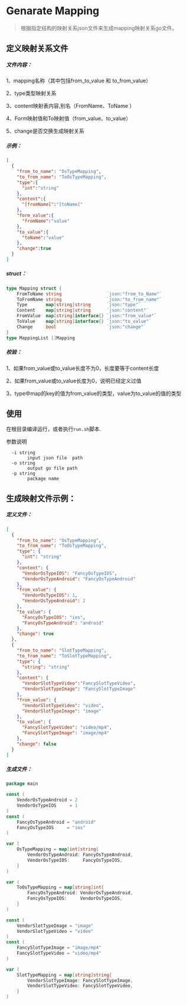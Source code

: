 # Genarate Mapping

> 根据指定结构的映射关系json文件来生成mapping映射关系go文件。



## 定义映射关系文件

##### 文件内容：

1、mapping名称（其中包括from_to_value 和 to_from_value）

2、type类型映射关系

3、content映射表内容,别名（FromName、ToName ）

4、Form映射值和To映射值（from_value、to_value）

5、change是否交换生成映射关系

##### 示例：

```json
[
  {
    "from_to_name": "OsTypeMapping",
    "to_from_name": "ToOsTypeMapping",
    "type":{
      "int":"string"
    },
    "content":{
      "[fromName]":"[toName]"
    },
    "form_value":{
      "fromName":"value"
    },
    "to_value":{
      "toName":"value"
    },
    "change":true
  }
]
```

##### struct：

```go
type Mapping struct {
	FromToName string                 `json:"from_to_Name"`
	ToFromName string                 `json:"to_from_name"`
	Type       map[string]string      `json:"type"`
	Content    map[string]string      `json:"content"`
	FromValue  map[string]interface{} `json:"from_value"`
	ToValue    map[string]interface{} `json:"to_value"`
	Change     bool                   `json:"change"`
}
type MappingList []Mapping
```



##### 校验：

1、如果from_value或to_value长度不为0，长度要等于content长度

2、如果from_value或to_value长度为0，说明已经定义过值

3、type中map的key的值为from_value的类型，value为to_value的值的类型





## 使用

在根目录编译运行，或者执行`run.sh`脚本.

参数说明

```
  -i string
        input json file  path
  -o string
        output go file path
  -p string
        package name
```





## 生成映射文件示例：

##### 定义文件：

```json
[
  {
    "from_to_name": "OsTypeMapping",
    "to_from_name": "ToOsTypeMapping",
    "type": {
      "int": "string"
    },
    "content": {
      "VendorOsTypeIOS": "FancyOsTypeIOS",
      "VendorOsTypeAndroid": "FancyOsTypeAndroid"
    },
    "from_value": {
      "VendorOsTypeIOS": 1,
      "VendorOsTypeAndroid": 2
    },
    "to_value": {
      "FancyOsTypeIOS": "ios",
      "FancyOsTypeAndroid": "android"
    },
    "change": true
  },
  {
    "from_to_name": "SlotTypeMapping",
    "to_from_name": "ToSlotTypeMapping",
    "type": {
      "string": "string"
    },
    "content": {
      "VendorSlotTypeVideo":"FancySlotTypeVideo",
      "VendorSlotTypeImage": "FancySlotTypeImage"
    },
    "from_value": {
      "VendorSlotTypeVideo": "video",
      "VendorSlotTypeImage": "image"
    },
    "to_value": {
      "FancySlotTypeVideo": "video/mp4",
      "FancySlotTypeImage": "image/mp4"
    },
    "change": false
  }
]
```

##### 生成文件：

```go
package main

const (
	VendorOsTypeAndroid = 2
	VendorOsTypeIOS     = 1
)
const (
	FancyOsTypeAndroid = "android"
	FancyOsTypeIOS     = "ios"
)

var (
	OsTypeMapping = map[int]string{
		VendorOsTypeAndroid: FancyOsTypeAndroid,
		VendorOsTypeIOS:     FancyOsTypeIOS,
	}
)

var (
	ToOsTypeMapping = map[string]int{
		FancyOsTypeAndroid: VendorOsTypeAndroid,
		FancyOsTypeIOS:     VendorOsTypeIOS,
	}
)

const (
	VendorSlotTypeImage = "image"
	VendorSlotTypeVideo = "video"
)
const (
	FancySlotTypeImage = "image/mp4"
	FancySlotTypeVideo = "video/mp4"
)

var (
	SlotTypeMapping = map[string]string{
		VendorSlotTypeImage: FancySlotTypeImage,
		VendorSlotTypeVideo: FancySlotTypeVideo,
	}
)

```





